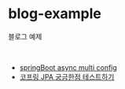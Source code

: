 # blog-example
블로그 예제

<br>

- [springBoot async multi config](spring-async-config/README.md)
- [코프링 JPA 궁금한점 테스트하기](kopring-jpa/README.md)